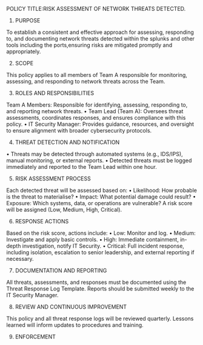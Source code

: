 POLICY TITLE:RISK ASSESSMENT OF NETWORK THREATS DETECTED.


1. PURPOSE 

To establish a consistent and effective approach for assessing, responding to, and documenting network threats detected within the splunks and other tools including the ports,ensuring risks are mitigated promptly and appropriately.


2. SCOPE 

This policy applies to all members of Team A responsible for monitoring, assessing, and responding to network threats across the Team.


3. ROLES AND RESPONSIBILITIES

Team A Members: Responsible for identifying, assessing, responding to, and reporting network threats.
• Team Lead (Team A): Oversees threat assessments, coordinates responses, and ensures compliance with this policy.
• IT Security Manager: Provides guidance, resources, and oversight to ensure alignment with broader cybersecurity protocols.


4. THREAT DETECTION AND NOTIFICATION

• Threats may be detected through automated systems (e.g., IDS/IPS), manual monitoring, or external reports.
• Detected threats must be logged immediately and reported to the Team Lead within one hour.


5. RISK ASSESSMENT PROCESS 

Each detected threat will be assessed based on:
• Likelihood: How probable is the threat to materialise?
• Impact: What potential damage could result?
• Exposure: Which systems, data, or operations are vulnerable? A risk score will be assigned (Low, Medium, High, Critical).


6. RESPONSE ACTIONS 

Based on the risk score, actions include:
• Low: Monitor and log.
• Medium: Investigate and apply basic controls.
• High: Immediate containment, in-depth investigation, notify IT Security.
• Critical: Full incident response, including isolation, escalation to senior leadership, and external reporting if necessary.


7. DOCUMENTATION AND REPORTING

All threats, assessments, and responses must be documented using the Threat Response Log Template. Reports should be submitted weekly to the IT Security Manager.


8. REVIEW AND CONTINUOUS IMPROVEMENT 

This policy and all threat response logs will be reviewed quarterly. Lessons learned will inform updates to procedures and training.


9. ENFORCEMENT



